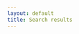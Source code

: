 ```yaml
---
layout: default
title: Search results
---
```

<!-- Test lunr.js for search results -->
<script src="{{ site.baseurl }}/js/lunr.min.js"></script>
<script src="{{ site.baseurl }}/js/search-results.js"></script>
<div class="search-results-count"></div>
<ul class="search-results"></ul>